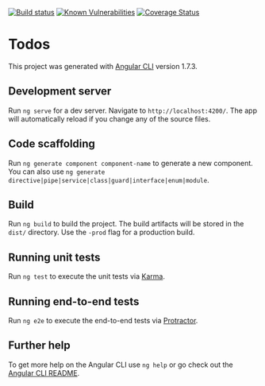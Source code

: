 [![Build status](https://travis-ci.org/w1z4rd/learn-angular6.svg?branch=master)](https://travis-ci.org/w1z4rd/learn-angular6)
[![Known Vulnerabilities](https://snyk.io/test/github/w1z4rd/learn-angular6/badge.svg?targetFile=package.json)](https://snyk.io/test/github/w1z4rd/learn-angular6?targetFile=package.json)
[![Coverage Status](https://coveralls.io/repos/github/w1z4rd/learn-angular6/badge.svg?branch=master)](https://coveralls.io/github/w1z4rd/learn-angular6?branch=master)

# Todos

This project was generated with [Angular CLI](https://github.com/angular/angular-cli) version 1.7.3.

## Development server

Run `ng serve` for a dev server. Navigate to `http://localhost:4200/`. The app will automatically reload if you change any of the source files.

## Code scaffolding

Run `ng generate component component-name` to generate a new component. You can also use `ng generate directive|pipe|service|class|guard|interface|enum|module`.

## Build

Run `ng build` to build the project. The build artifacts will be stored in the `dist/` directory. Use the `-prod` flag for a production build.

## Running unit tests

Run `ng test` to execute the unit tests via [Karma](https://karma-runner.github.io).

## Running end-to-end tests

Run `ng e2e` to execute the end-to-end tests via [Protractor](http://www.protractortest.org/).

## Further help

To get more help on the Angular CLI use `ng help` or go check out the [Angular CLI README](https://github.com/angular/angular-cli/blob/master/README.md).

